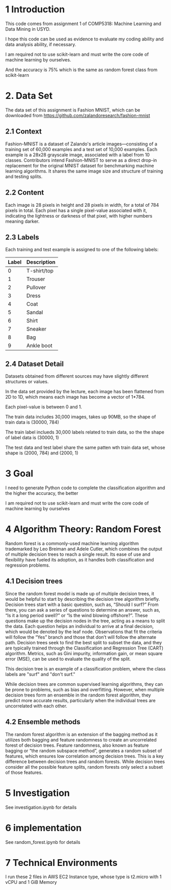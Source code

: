 # 1 Introduction

This code comes from assignment 1 of COMP5318: Machine Learning and Data Mining in USYD.

I hope this code can be used as evidence to evaluate my coding ability and data analysis ability, if necessary.

I am required not to use scikit-learn and must write the core code of machine learning by ourselves.

And the accuracy is 75% which is the same as random forest class from scikit-learn

# 2. Data Set

The data set of this assignment is Fashion MNIST, which can be downloaded from https://github.com/zalandoresearch/fashion-mnist

## 2.1 Context

Fashion-MNIST is a dataset of Zalando's article images—consisting of a training set of 60,000 examples and a test set of 10,000 examples. Each example is a 28x28 grayscale image, associated with a label from 10 classes. Contributors intend Fashion-MNIST to serve as a direct drop-in replacement for the original MNIST dataset for benchmarking machine learning algorithms. It shares the same image size and structure of training and testing splits.

## 2.2 Content

Each image is 28 pixels in height and 28 pixels in width, for a total of 784 pixels in total. Each pixel has a single pixel-value associated with it, indicating the lightness or darkness of that pixel, with higher numbers meaning darker. 

## 2.3 Labels

Each training and test example is assigned to one of the following labels:

|Label|Description|
|----|----|
|0|T-shirt/top|
|1|Trouser|
|2|Pullover|
|3|Dress|
|4|Coat|
|5|Sandal|
|6|Shirt|
|7|Sneaker|
|8|Bag| 
|9|Ankle boot|

## 2.4 Dataset Detail

Datasets obtained from different sources may have slightly different structures or values.

In the data set provided by the lecture, each image has been flattened from 2D to 1D, which means each image has become a vector of 1*784. 

Each pixel-value is between 0 and 1. 

The train data includes 30,000 images, takes up 90MB, so the shape of train data is (30000, 784)

The train label inclueds 30,000 labels related to train data, so the the shape of label data is (30000, 1)

The test data and test label share the same patten wth train data set, whose shape is (2000, 784) and (2000, 1)

# 3 Goal

I need to generate Python code to complete the classification algorithm and the higher the accuracy, the better

I am required not to use scikit-learn and must write the core code of machine learning by ourselves

# 4 Algorithm Theory: Random Forest

Random forest is a commonly-used machine learning algorithm trademarked by Leo Breiman and Adele Cutler, which combines the output of multiple decision trees to reach a single result. Its ease of use and flexibility have fueled its adoption, as it handles both classification and regression problems.

## 4.1 Decision trees

Since the random forest model is made up of multiple decision trees, it would be helpful to start by describing the decision tree algorithm briefly. Decision trees start with a basic question, such as, “Should I surf?” From there, you can ask a series of questions to determine an answer, such as, “Is it a long period swell?” or “Is the wind blowing offshore?”. These questions make up the decision nodes in the tree, acting as a means to split the data. Each question helps an individual to arrive at a final decision, which would be denoted by the leaf node. Observations that fit the criteria will follow the “Yes” branch and those that don’t will follow the alternate path.  Decision trees seek to find the best split to subset the data, and they are typically trained through the Classification and Regression Tree (CART) algorithm. Metrics, such as Gini impurity, information gain, or mean square error (MSE), can be used to evaluate the quality of the split.  

This decision tree is an example of a classification problem, where the class labels are "surf" and "don't surf."

While decision trees are common supervised learning algorithms, they can be prone to problems, such as bias and overfitting. However, when multiple decision trees form an ensemble in the random forest algorithm, they predict more accurate results, particularly when the individual trees are uncorrelated with each other.

## 4.2 Ensemble methods

The random forest algorithm is an extension of the bagging method as it utilizes both bagging and feature randomness to create an uncorrelated forest of decision trees. Feature randomness, also known as feature bagging or “the random subspace method”, generates a random subset of features, which ensures low correlation among decision trees. This is a key difference between decision trees and random forests. While decision trees consider all the possible feature splits, random forests only select a subset of those features.

# 5 Investigation

See investigation.ipynb for details

# 6 implementation

See random_forest.ipynb for details

# 7 Technical Environments
I run these 2 files in AWS EC2 Instance type, whose type is t2.micro with 1 vCPU and 1 GiB Memory 